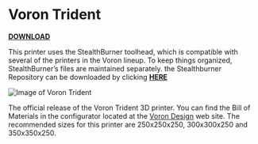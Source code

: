 # Voron Trident
**[DOWNLOAD](https://github.com/VoronDesign/Voron-Trident/archive/refs/heads/main.zip)**

This printer uses the StealthBurner toolhead, which is compatible with several of the printers in the Voron lineup. 
To keep things organized, StealthBurner’s files are maintained separately. 
the Stealthburner Repository can be downloaded by clicking **[HERE](https://github.com/VoronDesign/Voron-Stealthburner/archive/refs/heads/main.zip)**

![Image of Voron Trident](https://vorondesign.com/images/voron_trident.jpg)

The official release of the Voron Trident 3D printer.  You can find the Bill of Materials in the configurator located at the [Voron Design]( http://vorondesign.com/voron_trident) web site.  The recommended sizes for this printer are 250x250x250, 300x300x250 and 350x350x250.


